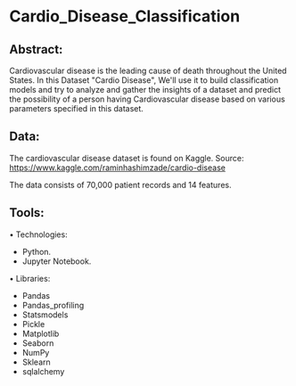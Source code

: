 # Cardio_Disease_Classification

## Abstract:
Cardiovascular disease is the leading cause of death throughout the United States. In this Dataset "Cardio Disease", We'll use it to build classification models and try to analyze and gather the insights of a dataset and predict the possibility of a person having Cardiovascular disease based on various parameters specified in this dataset.

## Data:
The cardiovascular disease dataset is found on Kaggle. Source: https://www.kaggle.com/raminhashimzade/cardio-disease

The data consists of 70,000 patient records and 14 features.

## Tools:
• Technologies:
- Python.
- Jupyter Notebook.

• Libraries:
- Pandas
- Pandas_profiling
- Statsmodels
- Pickle
- Matplotlib
- Seaborn
- NumPy
- Sklearn
- sqlalchemy
